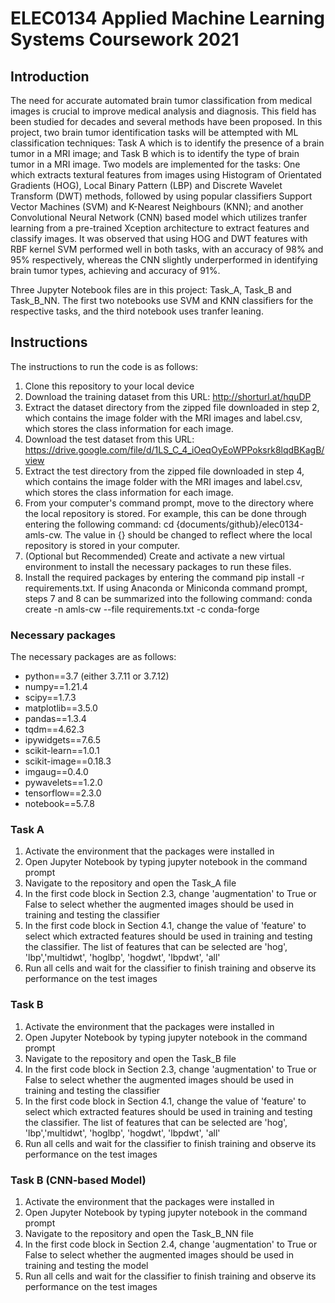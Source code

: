 # ELEC0134 Applied Machine Learning Systems Coursework 2021

## Introduction
The need for accurate automated brain tumor classification from medical images is crucial to improve medical analysis and diagnosis. This field has been studied for decades and several methods have been proposed. In this project, two brain tumor identification tasks will be attempted with ML classification techniques: Task A which is to identify the presence of a brain tumor in a MRI image; and Task B which is to identify the type of brain tumor in a MRI image. Two models are implemented for the tasks: One which extracts textural features from images using Histogram of Orientated Gradients (HOG), Local Binary Pattern (LBP) and Discrete Wavelet Transform (DWT)  methods, followed by using popular classifiers Support Vector Machines (SVM) and K-Nearest Neighbours (KNN); and another Convolutional Neural Network (CNN) based model which utilizes tranfer learning from a pre-trained Xception architecture to extract features and classify images. It was observed that using HOG and DWT features with RBF kernel SVM performed well in both tasks, with an accuracy of 98% and 95% respectively, whereas the CNN slightly underperformed in identifying brain tumor types, achieving and accuracy of 91%.

Three Jupyter Notebook files are in this project: Task_A, Task_B and Task_B_NN. The first two notebooks use SVM and KNN classifiers for the respective tasks, and the third notebook uses tranfer leaning.

## Instructions
The instructions to run the code is as follows:
1. Clone this repository to your local device
2. Download the training dataset from this URL: http://shorturl.at/hquDP
3. Extract the dataset directory from the zipped file downloaded in step 2, which contains the image folder with the MRI images and label.csv, which stores the class information for each image.
4. Download the test dataset from this URL: https://drive.google.com/file/d/1LS_C_4_iOeqOyEoWPPoksrk8lqdBKagB/view
5. Extract the test directory from the zipped file downloaded in step 4, which contains the image folder with the MRI images and label.csv, which stores the class information for each image.
6. From your computer's command prompt, move to the directory where the local repository is stored. For example, this can be done through entering the following command: cd {documents/github}/elec0134-amls-cw. The value in {} should be changed to reflect where the local repository is stored in your computer.
7. (Optional but Recommended) Create and activate a new virtual environment to install the necessary packages to run these files.
8. Install the required packages by entering the command pip install -r requirements.txt. If using Anaconda or Miniconda command prompt, steps 7 and 8 can be summarized into the following command: conda create -n amls-cw --file requirements.txt -c conda-forge

### Necessary packages
The necessary packages are as follows:
- python==3.7 (either 3.7.11 or 3.7.12)
- numpy==1.21.4
- scipy==1.7.3
- matplotlib==3.5.0
- pandas==1.3.4
- tqdm==4.62.3
- ipywidgets==7.6.5
- scikit-learn==1.0.1
- scikit-image==0.18.3
- imgaug==0.4.0
- pywavelets==1.2.0
- tensorflow==2.3.0
- notebook==5.7.8

### Task A
1. Activate the environment that the packages were installed in
2. Open Jupyter Notebook by typing jupyter notebook in the command prompt
3. Navigate to the repository and open the Task_A file
4. In the first code block in Section 2.3, change 'augmentation' to True or False to select whether the augmented images should be used in training and testing the classifier
5. In the first code block in Section 4.1, change the value of 'feature' to select which extracted features should be used in training and testing the classifier. The list of features that can be selected are 'hog', 'lbp','multidwt', 'hoglbp', 'hogdwt', 'lbpdwt', 'all'
6. Run all cells and wait for the classifier to finish training and observe its performance on the test images

### Task B
1. Activate the environment that the packages were installed in
2. Open Jupyter Notebook by typing jupyter notebook in the command prompt
3. Navigate to the repository and open the Task_B file
4. In the first code block in Section 2.3, change 'augmentation' to True or False to select whether the augmented images should be used in training and testing the classifier
5. In the first code block in Section 4.1, change the value of 'feature' to select which extracted features should be used in training and testing the classifier. The list of features that can be selected are 'hog', 'lbp','multidwt', 'hoglbp', 'hogdwt', 'lbpdwt', 'all'
6. Run all cells and wait for the classifier to finish training and observe its performance on the test images

### Task B (CNN-based Model)
1. Activate the environment that the packages were installed in
2. Open Jupyter Notebook by typing jupyter notebook in the command prompt
3. Navigate to the repository and open the Task_B_NN file
4. In the first code block in Section 2.4, change 'augmentation' to True or False to select whether the augmented images should be used in training and testing the model
5. Run all cells and wait for the classifier to finish training and observe its performance on the test images
